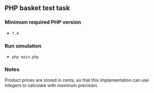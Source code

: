 ## PHP basket test task

### Minimum required PHP version
- `7.4`

### Run simulation
- `php main.php`

### Notes

Product prices are stored in cents, so that this implementation can use integers to calculate with maximum precision.